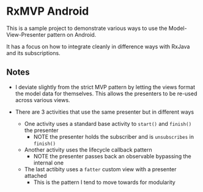 # RxMVP Android

This is a sample project to demonstrate various
ways to use the Model-View-Presenter pattern on Android.

It has a focus on how to integrate cleanly in difference ways
with RxJava and its subscriptions.

## Notes

- I deviate slightly from the strict MVP pattern by letting the
views format the model data for themselves. This allows the presenters
to be re-used across various views.

- There are 3 activities that use the same presenter but in different ways
    - One activity uses a standard base activity to `start()` and `finish()` the presenter
        - NOTE the presenter holds the subscriber and is `unsubscribes` in `finish()`
    - Another activity uses the lifecycle callback pattern
        - NOTE the presenter passes back an observable bypassing the internal one
    - The last actibity uses a `fatter` custom view with a presenter attached
        - This is the pattern I tend to move towards for modularity